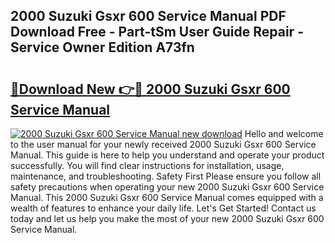 ## 2000 Suzuki Gsxr 600 Service Manual PDF Download Free - Part-tSm User Guide Repair - Service Owner Edition A73fn

# <h2><a href="http://bc13946.oget.top/?id=2000+Suzuki+Gsxr+600+Service+Manual">🔗Download New 👉🔴 2000 Suzuki Gsxr 600 Service Manual</a></h2>

[![2000 Suzuki Gsxr 600 Service Manual new download](https://i.imgur.com/5g1atiW.png)](http://bc13946.oget.top/?id=2000+Suzuki+Gsxr+600+Service+Manual)
Hello and welcome to the user manual for your newly received 2000 Suzuki Gsxr 600 Service Manual. This guide is here to help you understand and operate your product successfully. You will find clear instructions for installation, usage, maintenance, and troubleshooting. Safety First Please ensure you follow all safety precautions when operating your new 2000 Suzuki Gsxr 600 Service Manual. This 2000 Suzuki Gsxr 600 Service Manual comes equipped with a wealth of features to enhance your daily life. Let's Get Started! Contact us today and let us help you make the most of your new 2000 Suzuki Gsxr 600 Service Manual.
